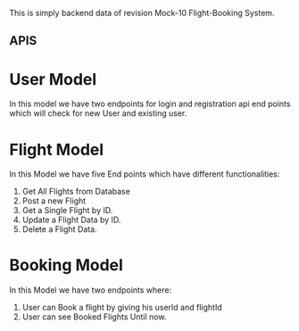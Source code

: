 This is simply backend data of revision Mock-10 Flight-Booking System.

## APIS

# User Model
In this model we have two endpoints for login and registration api end points which will check for new User and existing user.

# Flight Model
In this Model we have five End points which have different functionalities:
1. Get All Flights from Database
2. Post a new Flight
3. Get a Single Flight by ID.
4. Update a Flight Data by ID.
5. Delete a Flight Data.

# Booking Model
In this Model we have two endpoints where:
1. User can Book a flight by giving his userId and flightId
2. User can see Booked Flights Until now.
